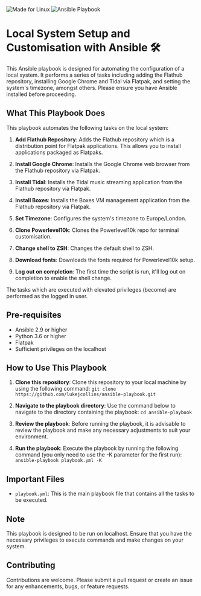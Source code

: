 ![Made for Linux](https://img.shields.io/badge/-Made%20for%20Linux-black?logo=linux) ![Ansible Playbook](https://img.shields.io/badge/-Ansible%20Playbook-blue?logo=ansible)

# Local System Setup and Customisation with Ansible 🛠️

This Ansible playbook is designed for automating the configuration of a local system. It performs a series of tasks including adding the Flathub repository, installing Google Chrome and Tidal via Flatpak, and setting the system's timezone, amongst others. Please ensure you have Ansible installed before proceeding.

## What This Playbook Does

This playbook automates the following tasks on the local system:

1. **Add Flathub Repository**: Adds the Flathub repository which is a distribution point for Flatpak applications. This allows you to install applications packaged as Flatpaks.

2. **Install Google Chrome**: Installs the Google Chrome web browser from the Flathub repository via Flatpak.

3. **Install Tidal**: Installs the Tidal music streaming application from the Flathub repository via Flatpak.

4. **Install Boxes**: Installs the Boxes VM management application from the Flathub repository via Flatpak.

5. **Set Timezone**: Configures the system's timezone to Europe/London.

6. **Clone Powerlevel10k**: Clones the Powerlevel10k repo for terminal customisation.

7. **Change shell to ZSH**: Changes the default shell to ZSH.

8. **Download fonts**: Downloads the fonts required for Powerlevel10k setup.

9. **Log out on completion**: The first time the script is run, it'll log out on completion to enable the shell change.

The tasks which are executed with elevated privileges (become) are performed as the logged in user.

## Pre-requisites

- Ansible 2.9 or higher
- Python 3.6 or higher
- Flatpak
- Sufficient privileges on the localhost

## How to Use This Playbook

1. **Clone this repository**: Clone this repository to your local machine by using the following command:
   `git clone https://github.com/lukejcollins/ansible-playbook.git`

2. **Navigate to the playbook directory**: Use the command below to navigate to the directory containing the playbook:
   `cd ansible-playbook`

3. **Review the playbook**: Before running the playbook, it is advisable to review the playbook and make any necessary adjustments to suit your environment.

4. **Run the playbook**: Execute the playbook by running the following command (you only need to use the -K parameter for the first run):
   `ansible-playbook playbook.yml -K`

## Important Files

- `playbook.yml`: This is the main playbook file that contains all the tasks to be executed.

## Note

This playbook is designed to be run on localhost. Ensure that you have the necessary privileges to execute commands and make changes on your system.

## Contributing

Contributions are welcome. Please submit a pull request or create an issue for any enhancements, bugs, or feature requests.
